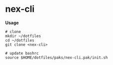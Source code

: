 # nex-cli

**Usage**

```
# clone
mkdir ~/dotfiles
cd ~/dotfiles
git clone <nex-cli>

# update bashrc
source $HOME/dotfiles/paks/nex-cli.pak/init.sh
```